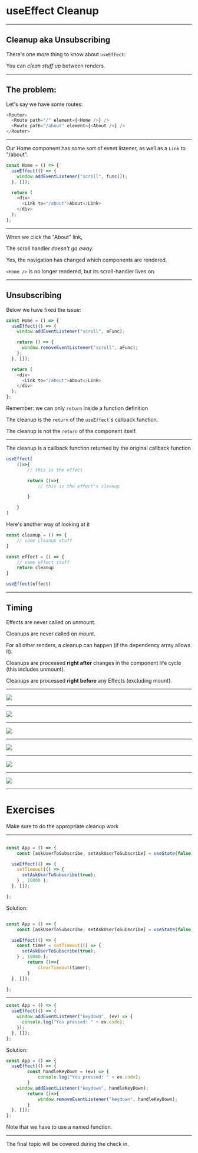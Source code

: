 # useEffect Cleanup

---

## Cleanup aka Unsubscribing

There's one more thing to know about `useEffect`:

You can _clean stuff up_ between renders.

---

## The problem:

Let's say we have some routes:

```js
<Router>
  <Route path="/" element={<Home />} />
  <Route path="/about" element={<About />} />
</Router>
```

---

Our Home component has some sort of event listener, as well as a `Link` to "/about".

```js
const Home = () => {
  useEffect(() => {
    window.addEventListener("scroll", func());
  }, []);

  return (
    <div>
      <Link to="/about">About</Link>
    </div>
  );
};
```

---

When we click the "About" link,

The scroll handler _doesn't go away_.

Yes, the navigation has changed which components are rendered.

`<Home />` is no longer rendered, but its scroll-handler lives on.

---

## Unsubscribing

Below we have fixed the issue:

```js
const Home = () => {
  useEffect(() => {
    window.addEventListener("scroll", aFunc);

    return () => {
      window.removeEventListener("scroll", aFunc);
    };
  }, []);

  return (
    <div>
      <Link to="/about">About</Link>
    </div>
  );
};
```

Remember: we can only `return` inside a function definition

The cleanup is the `return` of the `useEffect`'s callback function.

The cleanup is not the `return` of the component itself.

---

The cleanup is a callback function returned by the original callback function

```js
useEffect(
	()=>{
		// this is the effect

		return ()=>{
			// this is the effect's cleanup

		}

	}
)
```

Here's another way of looking at it

```js
const cleanup = () => {
	// some cleanup stuff
}

const effect = () => {
	// some effect stuff
	return cleanup
}

useEffect(effect)

```

---

## Timing

Effects are never called on unmount.

Cleanups are never called on mount.

For all other renders, a cleanup can happen (if the dependency array allows it).

Cleanups are processed **right after** changes in the component life cycle (this includes unmount).

Cleanups are processed **right before** any Effects (excluding mount).

---

![](./assets/update-A.svg)

---

![](./assets/update-B.svg)

---

![](./assets/update-C.svg)

---

![](./assets/update-D.svg)

---

![](./assets/update-E.svg)

---

![](./assets/update-F.svg)

---

# Exercises

Make sure to do the appropriate cleanup work

---

```js

const App = () => {
	const [askUserToSubscribe, setAskUserToSubscribe] = useState(false)

  useEffect(() => {
    setTimeout(() => {
      setAskUserToSubscribe(true);
    } , 10000 );
  }, []);

};
```

Solution:

```js

const App = () => {
	const [askUserToSubscribe, setAskUserToSubscribe] = useState(false)

  useEffect(() => {
    const timer = setTimeout(() => {
      setAskUserToSubscribe(true);
    } , 10000 );
		return ()=>{
			clearTimeout(timer);
		}
  }, []);

};
```

---

```js
const App = () => {
  useEffect(() => {
    window.addEventListener("keydown", (ev) => {
      console.log("You pressed: " + ev.code);
    });
  }, []);
};
```

Solution:

```js
const App = () => {
  useEffect(() => {
		const handleKeyDown = (ev) => {
			console.log("You pressed: " + ev.code);
		}
    window.addEventListener("keydown", handleKeyDown);
		return ()=>{
			window.removeEventListener("keydown", handleKeyDown);
		}
  }, []);
};
```

Note that we have to use a named function.

---

The final topic will be covered during the check in.
